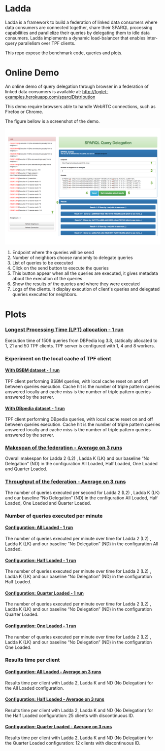 # Ladda

Ladda is a framework to build a federation of linked data consumers
where data consumers are connected together, share their SPARQL processing capabilities
and parallelize their queries by delegating them to idle data consumers. 
Ladda implements a dynamic load-balancer that enables inter-query parallelism over TPF clients.

This repo expose the benchmark code, queries and plots.

# Online Demo

An online demo of query delegation through browser in a federation of linked data consumers is available at:
http://foglet-examples.herokuapp.com/sparqlDistribution 

This demo require browsers able to handle WebRTC connections, such as Firefox or Chrome.

The figure bellow is a screenshot of the demo.

![Alt text](/plots/fogletNDP_screen_legend.png?raw=true)

1. Endpoint where the queries will be send
2. Number of neighbors choose randomly to delegate queries
3. List of queries to be executed
4. Click on the send button to execute the queries
5. This button appear when all the queries are executed, it gives metadata about the execution of the queries
6. Show the results of the queries and where they were executed
7. Logs of the clients. It display execution of client's queries and delegated queries executed for neighbors.

# Plots

### [Longest Processing Time (LPT) allocation - 1 run](https://github.com/pfolz/Ladda/blob/master//plots/staticAllocation_1run.pdf)

  Execution time of 1509 queries from DBPedia log 3.8, statically allocated to 1,
  21 and 50 TPF clients. TPF server is configured with 1, 4 and 8 workers.

### Experiment on the local cache of TPF client

#### [With BSBM dataset - 1 run](https://github.com/pfolz/Ladda/blob/master/plots/localCaceXp_BSBM10M_Warmup_1run.pdf)

  TPF client performing BSBM queries, with local cache reset on and off between
  queries execution. Cache hit is the number of triple pattern queries answered locally and
  cache miss is the number of triple pattern queries answered by the server.
  
#### [With DBpedia dataset - 1 run](https://github.com/pfolz/Ladda/blob/master/plots/localCacheXp_DBpedia_Warmup_1run.pdf)

  TPF client performing DBpedia queries, with local cache reset on and off between
  queries execution. Cache hit is the number of triple pattern queries answered locally and
  cache miss is the number of triple pattern queries answered by the server.
  
### [Makespan of the federation - Average on 3 runs](https://github.com/pfolz/Ladda/blob/master/plots/makespan_Avg_3runs.pdf)
  Overall makespan for Ladda 2 (L2) , Ladda K (LK) and our baseline “No
  Delegation” (ND) in the configuration All Loaded, Half Loaded, One Loaded and
  Quarter Loaded.
  
### [Throughput of the federation - Average on 3 runs](https://github.com/pfolz/Ladda/blob/master/plots/throughput_Avg_3runs.pdf)

  The number of queries executed per second for Ladda 2 (L2) , Ladda K (LK) and
  our baseline “No Delegation” (ND) in the configuration All Loaded, Half Loaded, One
  Loaded and Quarter Loaded.

### Number of queries executed per minute

#### [Configuration: All Loaded - 1 run](https://github.com/pfolz/Ladda/blob/master/plots/nbExecQueries_AllLoaded_1run.pdf)

  The number of queries executed per minute over time for Ladda 2 (L2) , Ladda K
  (LK) and our baseline “No Delegation” (ND) in the configuration All Loaded.
  
#### [Configuration: Half Loaded - 1 run](https://github.com/pfolz/Ladda/blob/master/plots/nbExecQueries_HalfLoaded_1run.pdf)

  The number of queries executed per minute over time for Ladda 2 (L2) , Ladda K
  (LK) and our baseline “No Delegation” (ND) in the configuration Half Loaded.
  
#### [Configuration: Quarter Loaded - 1 run](https://github.com/pfolz/Ladda/blob/master/plots/nbExecQueries_QuarterLoaded_1run.pdf)

  The number of queries executed per minute over time for Ladda 2 (L2) , Ladda K
  (LK) and our baseline “No Delegation” (ND) in the configuration Quarter Loaded.
  
#### [Configuration: One Loaded - 1 run](https://github.com/pfolz/Ladda/blob/master/plots/nbExecQueries_OneLoaded_1run.pdf)
  The number of queries executed per minute over time for Ladda 2 (L2) , Ladda K
  (LK) and our baseline “No Delegation” (ND) in the configuration One Loaded.
  
### Results time per client
  
#### [Configuration: All Loaded - Average on 3 runs](https://github.com/pfolz/Ladda/blob/master/plots/resultsTimePerClient_AllLoaded_Avg_3runs.pdf)

  Results time per client with Ladda 2, Ladda K and ND (No Delegation) for the
  All Loaded configuration.
  
#### [Configuration: Half Loaded - Average on 3 runs](https://github.com/pfolz/Ladda/blob/master/plots/resultsTimePerClient_HalfLoaded_Avg_3runs.pdf)

  Results time per client with Ladda 2, Ladda K and ND (No Delegation) for the
  Half Loaded configuration: 25 clients with discontinuous ID.
  
#### [Configuration: Quarter Loaded - Average on 3 runs](https://github.com/pfolz/Ladda/blob/master/plots/resultsTimePerClient_QuaterLoaded_Avg_3runs.pdf)

  Results time per client with Ladda 2, Ladda K and ND (No Delegation) for the
  Quarter Loaded configuration: 12 clients with discontinuous ID.
  
